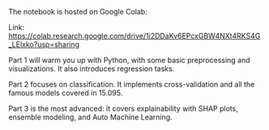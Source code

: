 The notebook is hosted on Google Colab: 

Link: https://colab.research.google.com/drive/1i2DDaKv6EPcxGBW4NXt4RKS4G_LElxko?usp=sharing


Part 1 will warm you up with Python, with some basic preprocessing and visualizations. It also introduces regression tasks.

Part 2 focuses on classification. It implements cross-validation and all the famous models covered in 15.095.  

Part 3 is the most advanced: it covers explainability with SHAP plots, ensemble modeling, and Auto Machine Learning.

